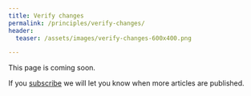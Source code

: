 ```yaml
---
title: Verify changes
permalink: /principles/verify-changes/
header:
  teaser: /assets/images/verify-changes-600x400.png

---
```

This page is coming soon.

If you [subscribe](/subscribe/) we will let you know when more articles are published.
